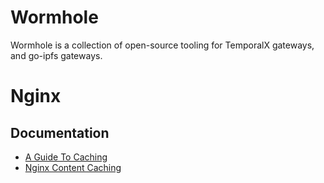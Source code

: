 # Wormhole

Wormhole is a collection of open-source tooling for TemporalX gateways, and go-ipfs gateways.

# Nginx

## Documentation

* [A Guide To Caching](https://www.nginx.com/blog/nginx-caching-guide/)
* [Nginx Content Caching](https://docs.nginx.com/nginx/admin-guide/content-cache/content-caching/)
